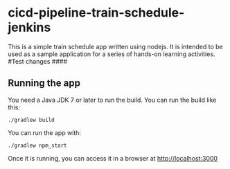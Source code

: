 # cicd-pipeline-train-schedule-jenkins

This is a simple train schedule app written using nodejs. It is intended to be used as a sample application for a series of hands-on learning activities.
#Test changes ####
## Running the app

You need a Java JDK 7 or later to run the build. You can run the build like this:

    ./gradlew build

You can run the app with:

    ./gradlew npm_start

Once it is running, you can access it in a browser at [http://localhost:3000](http://localhost:3000)
